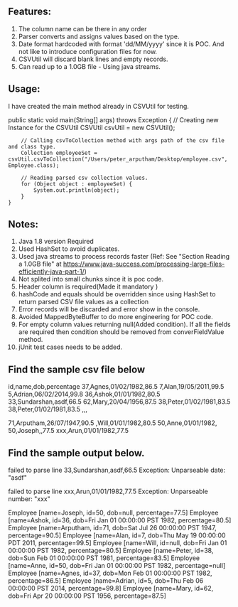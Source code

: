 Features:
---------
1. The column name can be there in any order
2. Parser converts and assigns values based on the type.
3. Date format hardcoded with format 'dd/MM/yyyy' since it is POC. And not like to introduce configuration files for now.
4. CSVUtil will discard blank lines and empty records.
5. Can read up to a 1.0GB file - Using java streams.

Usage:
------
I have created the main method already in CSVUtil for testing.

public static void main(String[] args) throws Exception {
		// Creating new Instance for the CSVUtil
		CSVUtil csvUtil = new CSVUtil();

		// Calling csvToCollection method with args path of the csv file and class type.
		Collection employeeSet = csvUtil.csvToCollection("/Users/peter_arputham/Desktop/employee.csv", Employee.class);

		// Reading parsed csv collection values.
		for (Object object : employeeSet) {
			System.out.println(object);
		}
	}

Notes:
------
1. Java 1.8 version Required
2. Used HashSet to avoid duplicates.
3. Used java streams to process records faster (Ref: See "Section Reading a 1.0GB file" at https://www.java-success.com/processing-large-files-efficiently-java-part-1/)
4. Not splited into small chunks since it is poc code.
5. Header column is required(Made it mandatory )
6. hashCode and equals should be overridden since using HashSet to return parsed CSV file values as a collection
7. Error records will be discarded and error show in the console.
8. Avoided MappedByteBuffer to do more engineering for POC code.
9. For empty column values returning null(Added condition). If all the fields are required then condition should be removed from converFieldValue method.
10. jUnit test cases needs to be added.

Find the sample csv file below
------------------------------
id,name,dob,percentage
37,Agnes,01/02/1982,86.5
7,Alan,19/05/2011,99.5
5,Adrian,06/02/2014,99.8
36,Ashok,01/01/1982,80.5
33,Sundarshan,asdf,66.5
62,Mary,20/04/1956,87.5
38,Peter,01/02/1981,83.5
38,Peter,01/02/1981,83.5
,,,

71,Arputham,26/07/1947,90.5
,Will,01/01/1982,80.5
50,Anne,01/01/1982,
50,Joseph,,77.5
xxx,Arun,01/01/1982,77.5

Find the sample output below.
------------------------------

failed to parse line 33,Sundarshan,asdf,66.5 Exception: Unparseable date: "asdf"

failed to parse line xxx,Arun,01/01/1982,77.5 Exception: Unparseable number: "xxx"

Employee [name=Joseph, id=50, dob=null, percentage=77.5]
Employee [name=Ashok, id=36, dob=Fri Jan 01 00:00:00 PST 1982, percentage=80.5]
Employee [name=Arputham, id=71, dob=Sat Jul 26 00:00:00 PST 1947, percentage=90.5]
Employee [name=Alan, id=7, dob=Thu May 19 00:00:00 PDT 2011, percentage=99.5]
Employee [name=Will, id=null, dob=Fri Jan 01 00:00:00 PST 1982, percentage=80.5]
Employee [name=Peter, id=38, dob=Sun Feb 01 00:00:00 PST 1981, percentage=83.5]
Employee [name=Anne, id=50, dob=Fri Jan 01 00:00:00 PST 1982, percentage=null]
Employee [name=Agnes, id=37, dob=Mon Feb 01 00:00:00 PST 1982, percentage=86.5]
Employee [name=Adrian, id=5, dob=Thu Feb 06 00:00:00 PST 2014, percentage=99.8]
Employee [name=Mary, id=62, dob=Fri Apr 20 00:00:00 PST 1956, percentage=87.5]